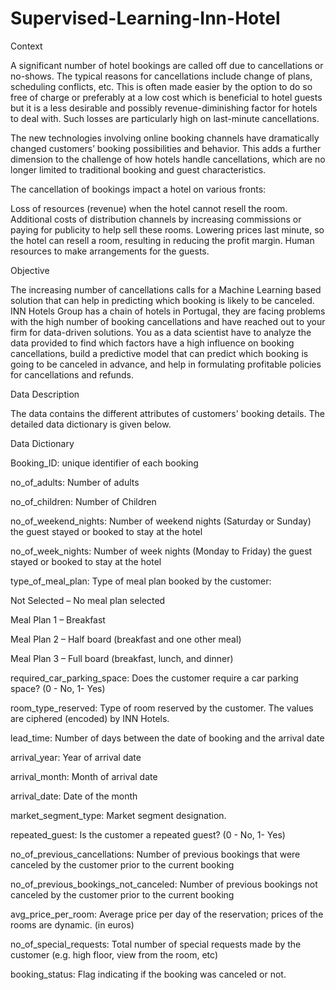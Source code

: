 # Supervised-Learning-Inn-Hotel

Context

A significant number of hotel bookings are called off due to cancellations or no-shows. The typical reasons for
cancellations include change of plans, scheduling conflicts, etc. This is often made easier by the option to do so free
of charge or preferably at a low cost which is beneficial to hotel guests but it is a less desirable and possibly
revenue-diminishing factor for hotels to deal with. Such losses are particularly high on last-minute cancellations.

The new technologies involving online booking channels have dramatically changed customers’ booking possibilities and
behavior. This adds a further dimension to the challenge of how hotels handle cancellations, which are no longer limited
to traditional booking and guest characteristics.

The cancellation of bookings impact a hotel on various fronts:

Loss of resources (revenue) when the hotel cannot resell the room.
Additional costs of distribution channels by increasing commissions or paying for publicity to help sell these rooms.
Lowering prices last minute, so the hotel can resell a room, resulting in reducing the profit margin.
Human resources to make arrangements for the guests.

Objective

The increasing number of cancellations calls for a Machine Learning based solution that can help in predicting which
booking is likely to be canceled. INN Hotels Group has a chain of hotels in Portugal, they are facing problems with the
high number of booking cancellations and have reached out to your firm for data-driven solutions. You as a data
scientist have to analyze the data provided to find which factors have a high influence on booking cancellations, build
a predictive model that can predict which booking is going to be canceled in advance, and help in formulating profitable
policies for cancellations and refunds.

Data Description

The data contains the different attributes of customers' booking details. The detailed data dictionary is given below.

Data Dictionary

Booking_ID: unique identifier of each booking

no_of_adults: Number of adults

no_of_children: Number of Children

no_of_weekend_nights: Number of weekend nights (Saturday or Sunday) the guest stayed or booked to stay at the hotel

no_of_week_nights: Number of week nights (Monday to Friday) the guest stayed or booked to stay at the hotel

type_of_meal_plan: Type of meal plan booked by the customer:

Not Selected – No meal plan selected

Meal Plan 1 – Breakfast

Meal Plan 2 – Half board (breakfast and one other meal)

Meal Plan 3 – Full board (breakfast, lunch, and dinner)

required_car_parking_space: Does the customer require a car parking space? (0 - No, 1- Yes)

room_type_reserved: Type of room reserved by the customer. The values are ciphered (encoded) by INN Hotels.

lead_time: Number of days between the date of booking and the arrival date

arrival_year: Year of arrival date

arrival_month: Month of arrival date

arrival_date: Date of the month

market_segment_type: Market segment designation.

repeated_guest: Is the customer a repeated guest? (0 - No, 1- Yes)

no_of_previous_cancellations: Number of previous bookings that were canceled by the customer prior to the current
booking

no_of_previous_bookings_not_canceled: Number of previous bookings not canceled by the customer prior to the current
booking

avg_price_per_room: Average price per day of the reservation; prices of the rooms are dynamic. (in euros)

no_of_special_requests: Total number of special requests made by the customer (e.g. high floor, view from the room, etc)

booking_status: Flag indicating if the booking was canceled or not.
